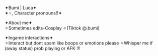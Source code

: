 ✦Bumi | Luca✦  
✦♀, Character pronouns!!✦

✦About me✦       
✧Sometimes edits-Cosplay
✧(Tiktok @.bumi)   
 
✦Ingame interactions✦                              
✧Interact but dont spam like boops or emotions please
✧Whisper me if (away status) prob playing or AFK !!! 
